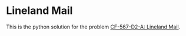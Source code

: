 # Lineland Mail
This is the python solution for the problem [CF-567-D2-A: Lineland Mail](https://codeforces.com/contest/567/problem/A).
